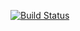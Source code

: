 [![Build Status](https://travis-ci.org/rtv22/lab09.svg?branch=master)](https://travis-ci.org/rtv22/lab09) 
